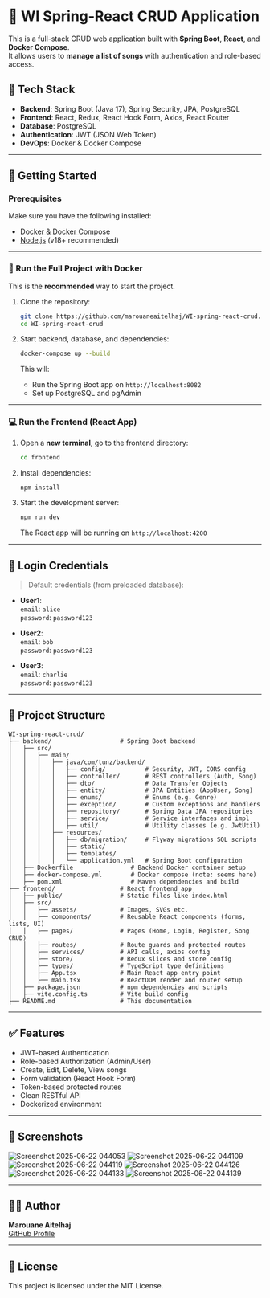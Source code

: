 # 🎵 WI Spring-React CRUD Application

This is a full-stack CRUD web application built with **Spring Boot**, **React**, and **Docker Compose**.  
It allows users to **manage a list of songs** with authentication and role-based access.

## 🧰 Tech Stack

- **Backend**: Spring Boot (Java 17), Spring Security, JPA, PostgreSQL
- **Frontend**: React, Redux, React Hook Form, Axios, React Router
- **Database**: PostgreSQL
- **Authentication**: JWT (JSON Web Token)
- **DevOps**: Docker & Docker Compose

---

## 🚀 Getting Started

### Prerequisites

Make sure you have the following installed:

- [Docker & Docker Compose](https://docs.docker.com/compose/install/)
- [Node.js](https://nodejs.org/en) (v18+ recommended)

---

### 🐳 Run the Full Project with Docker

This is the **recommended** way to start the project.

1. Clone the repository:

   ```bash
   git clone https://github.com/marouaneaitelhaj/WI-spring-react-crud.git
   cd WI-spring-react-crud
   ```

2. Start backend, database, and dependencies:

   ```bash
   docker-compose up --build
   ```

   This will:
   - Run the Spring Boot app on `http://localhost:8082`
   - Set up PostgreSQL and pgAdmin

---

### 💻 Run the Frontend (React App)

1. Open a **new terminal**, go to the frontend directory:

   ```bash
   cd frontend
   ```

2. Install dependencies:

   ```bash
   npm install
   ```

3. Start the development server:

   ```bash
   npm run dev
   ```

   The React app will be running on `http://localhost:4200`

---

## 🔐 Login Credentials

> Default credentials (from preloaded database):

- **User1**:  
  `email`: `alice`  
  `password`: `password123`

- **User2**:  
  `email`: `bob`  
  `password`: `password123`

- **User3**:  
  `email`: `charlie`  
  `password`: `password123`

---

## 📁 Project Structure

```
WI-spring-react-crud/
├── backend/                   # Spring Boot backend
│   ├── src/
│   │   ├── main/
│   │   │   ├── java/com/tunz/backend/
│   │   │   │   ├── config/           # Security, JWT, CORS config
│   │   │   │   ├── controller/       # REST controllers (Auth, Song)
│   │   │   │   ├── dto/              # Data Transfer Objects
│   │   │   │   ├── entity/           # JPA Entities (AppUser, Song)
│   │   │   │   ├── enums/            # Enums (e.g. Genre)
│   │   │   │   ├── exception/        # Custom exceptions and handlers
│   │   │   │   ├── repository/       # Spring Data JPA repositories
│   │   │   │   ├── service/          # Service interfaces and impl
│   │   │   │   ├── util/             # Utility classes (e.g. JwtUtil)
│   │   │   ├── resources/
│   │   │   │   ├── db/migration/     # Flyway migrations SQL scripts
│   │   │   │   ├── static/
│   │   │   │   ├── templates/
│   │   │   │   └── application.yml   # Spring Boot configuration
│   ├── Dockerfile                # Backend Docker container setup
│   ├── docker-compose.yml        # Docker compose (note: seems here)
│   ├── pom.xml                   # Maven dependencies and build
├── frontend/                  # React frontend app
│   ├── public/                # Static files like index.html
│   ├── src/
│   │   ├── assets/            # Images, SVGs etc.
│   │   ├── components/        # Reusable React components (forms, lists, UI)
│   │   ├── pages/             # Pages (Home, Login, Register, Song CRUD)
│   │   ├── routes/            # Route guards and protected routes
│   │   ├── services/          # API calls, axios config
│   │   ├── store/             # Redux slices and store config
│   │   ├── types/             # TypeScript type definitions
│   │   ├── App.tsx            # Main React app entry point
│   │   ├── main.tsx           # ReactDOM render and router setup
│   ├── package.json           # npm dependencies and scripts
│   ├── vite.config.ts         # Vite build config
├── README.md                  # This documentation
```

---

## ✅ Features

- JWT-based Authentication
- Role-based Authorization (Admin/User)
- Create, Edit, Delete, View songs
- Form validation (React Hook Form)
- Token-based protected routes
- Clean RESTful API
- Dockerized environment

---

## 📸 Screenshots

![Screenshot 2025-06-22 044053](https://github.com/user-attachments/assets/62999ade-0419-4de9-bf39-a8efe8bfef36)
![Screenshot 2025-06-22 044109](https://github.com/user-attachments/assets/81aca74b-c4f7-418e-97d3-a2c05c7a1eee)
![Screenshot 2025-06-22 044119](https://github.com/user-attachments/assets/1ba1b272-3393-44df-8799-ee5792feb0b2)
![Screenshot 2025-06-22 044126](https://github.com/user-attachments/assets/032d7e46-f12e-4472-b380-6ceb68e96603)
![Screenshot 2025-06-22 044133](https://github.com/user-attachments/assets/6c58883f-855f-4e02-b596-05ae5f7d05fc)
![Screenshot 2025-06-22 044139](https://github.com/user-attachments/assets/b943de5a-2836-4dc5-90ad-ecfc0bff2a15)




---

## 🧑‍💻 Author

**Marouane Aitelhaj**  
[GitHub Profile](https://github.com/marouaneaitelhaj)

---

## 📝 License

This project is licensed under the MIT License.
